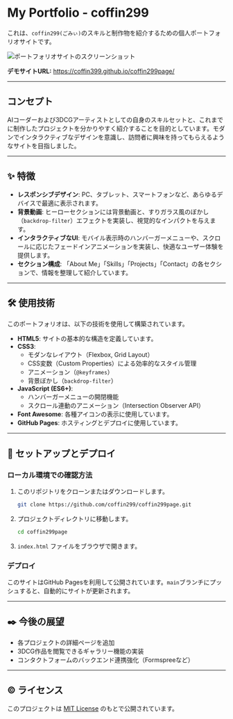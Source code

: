 # My Portfolio - coffin299

これは、`coffin299(ごみぃ)`のスキルと制作物を紹介するための個人ポートフォリオサイトです。

![ポートフォリオサイトのスクリーンショット](<ここにスクリーンショット画像のパスを挿入>)

**デモサイトURL:** <https://coffin399.github.io/coffin299page/>

---

## コンセプト

AIコーダーおよび3DCGアーティストとしての自身のスキルセットと、これまでに制作したプロジェクトを分かりやすく紹介することを目的としています。モダンでインタラクティブなデザインを意識し、訪問者に興味を持ってもらえるようなサイトを目指しました。

---

## ✨ 特徴

*   **レスポンシブデザイン**: PC、タブレット、スマートフォンなど、あらゆるデバイスで最適に表示されます。
*   **背景動画**: ヒーローセクションには背景動画と、すりガラス風のぼかし（`backdrop-filter`）エフェクトを実装し、視覚的なインパクトを与えます。
*   **インタラクティブなUI**: モバイル表示時のハンバーガーメニューや、スクロールに応じたフェードインアニメーションを実装し、快適なユーザー体験を提供します。
*   **セクション構成**: 「About Me」「Skills」「Projects」「Contact」の各セクションで、情報を整理して紹介しています。

---

## 🛠️ 使用技術

このポートフォリオは、以下の技術を使用して構築されています。

*   **HTML5**: サイトの基本的な構造を定義しています。
*   **CSS3**:
    *   モダンなレイアウト（Flexbox, Grid Layout）
    *   CSS変数（Custom Properties）による効率的なスタイル管理
    *   アニメーション（`@keyframes`）
    *   背景ぼかし（`backdrop-filter`）
*   **JavaScript (ES6+)**:
    *   ハンバーガーメニューの開閉機能
    *   スクロール連動のアニメーション（Intersection Observer API）
*   **Font Awesome**: 各種アイコンの表示に使用しています。
*   **GitHub Pages**: ホスティングとデプロイに使用しています。

---

## 🚀 セットアップとデプロイ

### ローカル環境での確認方法

1.  このリポジトリをクローンまたはダウンロードします。
    ```bash
    git clone https://github.com/coffin299/coffin299page.git
    ```
2.  プロジェクトディレクトリに移動します。
    ```bash
    cd coffin299page
    ```
3.  `index.html` ファイルをブラウザで開きます。

### デプロイ

このサイトはGitHub Pagesを利用して公開されています。`main`ブランチにプッシュすると、自動的にサイトが更新されます。

---

## ✒️ 今後の展望

*   各プロジェクトの詳細ページを追加
*   3DCG作品を閲覧できるギャラリー機能の実装
*   コンタクトフォームのバックエンド連携強化（Formspreeなど）

---

## ©️ ライセンス

このプロジェクトは [MIT License](LICENSE) のもとで公開されています。
